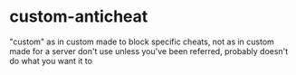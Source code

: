 # custom-anticheat
"custom" as in custom made to block specific cheats, not as in custom made for a server
don't use unless you've been referred, probably doesn't do what you want it to
